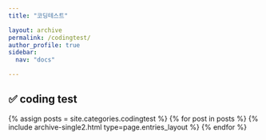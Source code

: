 ```yaml
---
title: "코딩테스트"

layout: archive
permalink: /codingtest/
author_profile: true
sidebar:
  nav: "docs"

---
```





## ✅ coding test

{% assign posts = site.categories.codingtest %}
{% for post in posts %} {% include archive-single2.html type=page.entries_layout %} {% endfor %}
